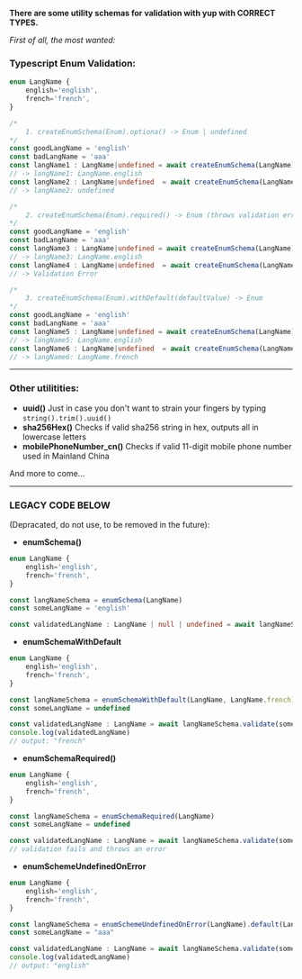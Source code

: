 **There are some utility schemas for validation with yup with CORRECT TYPES.**

*First of all, the most wanted:*
### Typescript Enum Validation: 
```typescript
enum LangName {
	english='english',
	french='french',
}

/*
	1. createEnumSchema(Enum).optiona() -> Enum | undefined
*/
const goodLangName = 'english'
const badLangName = 'aaa'
const langName1 : LangName|undefined = await createEnumSchema(LangName).optional().validate(goodLangName)
// -> langName1: LangName.english
const langName2 : LangName|undefined  = await createEnumSchema(LangName).optional().validate(badLangName)
// -> langName2: undefined

/*
	2. createEnumSchema(Enum).required() -> Enum (throws validation error on invalid value)
*/
const goodLangName = 'english'
const badLangName = 'aaa'
const langName3 : LangName|undefined = await createEnumSchema(LangName).required().validate(goodLangName)
// -> langName3: LangName.english
const langName4 : LangName|undefined  = await createEnumSchema(LangName).required().validate(badLangName)
// -> Validation Error

/*
	3. createEnumSchema(Enum).withDefault(defaultValue) -> Enum 
*/
const goodLangName = 'english'
const badLangName = 'aaa'
const langName5 : LangName|undefined = await createEnumSchema(LangName).withDefault(LangName.french).validate(goodLangName)
// -> langName5: LangName.english
const langName6 : LangName|undefined  = await createEnumSchema(LangName).withDefault(LangName.french).validate(badLangName)
// -> langName6: LangName.french
```

---
### Other utilitities:

- **uuid()**
Just in case you don't want to strain your fingers by typing `string().trim().uuid()`
- **sha256Hex()**
Checks if valid sha256 string in hex, outputs all in lowercase letters
- **mobilePhoneNumber_cn()**
Checks if valid 11-digit mobile phone number used in Mainland China

And more to come...

---

### LEGACY CODE BELOW 
(Depracated, do not use, to be removed in the future): 

- **enumSchema()**
```typescript
enum LangName {
	english='english',
	french='french',
}

const langNameSchema = enumSchema(LangName)
const someLangName = 'english'

const validatedLangName : LangName | null | undefined = await langNameSchema.validate(someLangName)
```

- **enumSchemaWithDefault**
```typescript
enum LangName {
	english='english',
	french='french',
}

const langNameSchema = enumSchemaWithDefault(LangName, LangName.french)
const someLangName = undefined

const validatedLangName : LangName = await langNameSchema.validate(someLangName)
console.log(validatedLangName)
// output: "french"
```

- **enumSchemaRequired()**
``` typescript
enum LangName {
	english='english',
	french='french',
}

const langNameSchema = enumSchemaRequired(LangName)
const someLangName = undefined

const validatedLangName : LangName = await langNameSchema.validate(someLangName)
// validation fails and throws an error
```

- **enumSchemeUndefinedOnError**
```typescript
enum LangName {
	english='english',
	french='french',
}

const langNameSchema = enumSchemeUndefinedOnError(LangName).default(LangName.english)
const someLangName = "aaa"

const validatedLangName : LangName = await langNameSchema.validate(someLangName)
console.log(validatedLangName)
// output: "english"
```
